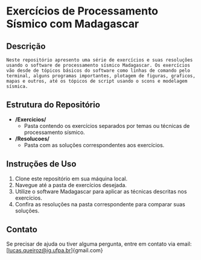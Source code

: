 # Exercícios de Processamento Sísmico com Madagascar

## Descrição
    Neste repositório apresento uma série de exercícios e suas resoluções usando o software de processamento sísmico Madagascar. Os exercícios vão desde de tópicos básicos do software como linhas de comando pelo terminal, alguns programas importantes, plotagem de figuras, graficos, mapas e outros, até os tópicos de script usando o scons e modelagem sísmica.

## Estrutura do Repositório
- **/Exercicios/**
  - Pasta contendo os exercícios separados por temas ou técnicas de processamento sísmico.
- **/Resolucoes/**
  - Pasta com as soluções correspondentes aos exercícios.

## Instruções de Uso
1. Clone este repositório em sua máquina local.
2. Navegue até a pasta de exercícios desejada.
3. Utilize o software Madagascar para aplicar as técnicas descritas nos exercícios.
4. Confira as resoluções na pasta correspondente para comparar suas soluções.

## Contato
Se precisar de ajuda ou tiver alguma pergunta, entre em contato via email: [lucas.queiroz@ig.ufpa.br]{gmail.com}
